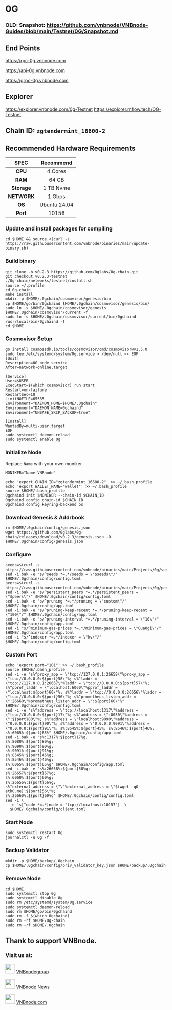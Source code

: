 # 0G

### OLD: Snapshot: https://github.com/vnbnode/VNBnode-Guides/blob/main/Testnet/0G/Snapshot.md

## End Points

https://rpc-0g.vnbnode.com

https://api-0g.vnbnode.com

https://grpc-0g.vnbnode.com

## Explorer

https://explorer.vnbnode.com/0g-Testnet
https://explorer.mflow.tech/OG-Testnet

## Chain ID: `zgtendermint_16600-2`

## Recommended Hardware Requirements

|   SPEC      |       Recommend          |
| :---------: | :-----------------------:|
|   **CPU**   |        4 Cores           |
|   **RAM**   |        64 GB             |
| **Storage** |        1 TB Nvme         |
| **NETWORK** |        1 Gbps            |
|   **OS**    |        Ubuntu 24.04      |
|   **Port**  |        10156             | 

### Update and install packages for compiling
```
cd $HOME && source <(curl -s https://raw.githubusercontent.com/vnbnode/binaries/main/update-binary.sh)
```

### Build binary
```
git clone -b v0.2.3 https://github.com/0glabs/0g-chain.git
git checkout v0.2.3-testnet
./0g-chain/networks/testnet/install.sh
source ~/.profile
cd 0g-chain
make install
mkdir -p $HOME/.0gchain/cosmovisor/genesis/bin
cp $HOME/go/bin/0gchaind $HOME/.0gchain/cosmovisor/genesis/bin/
sudo ln -s $HOME/.0gchain/cosmovisor/genesis $HOME/.0gchain/cosmovisor/current -f
sudo ln -s $HOME/.0gchain/cosmovisor/current/bin/0gchaind /usr/local/bin/0gchaind -f
cd $HOME
```

### Cosmovisor Setup
```
go install cosmossdk.io/tools/cosmovisor/cmd/cosmovisor@v1.5.0
sudo tee /etc/systemd/system/0g.service > /dev/null << EOF
[Unit]
Description=0G node service
After=network-online.target
 
[Service]
User=$USER
ExecStart=$(which cosmovisor) run start
Restart=on-failure
RestartSec=10
LimitNOFILE=65535
Environment="DAEMON_HOME=$HOME/.0gchain"
Environment="DAEMON_NAME=0gchaind"
Environment="UNSAFE_SKIP_BACKUP=true"
 
[Install]
WantedBy=multi-user.target
EOF
sudo systemctl daemon-reload
sudo systemctl enable 0g
```

### Initialize Node
Replace `Name` with your own moniker
```
MONIKER="Name-VNBnode"
```
```
echo 'export CHAIN_ID="zgtendermint_16600-2"' >> ~/.bash_profile
echo 'export WALLET_NAME="wallet"' >> ~/.bash_profile
source $HOME/.bash_profile
0gchaind init $MONIKER --chain-id $CHAIN_ID
0gchaind config chain-id $CHAIN_ID
0gchaind config keyring-backend os
```

### Download Genesis & Addrbook
```
rm $HOME/.0gchain/config/genesis.json
wget https://github.com/0glabs/0g-chain/releases/download/v0.2.3/genesis.json -O $HOME/.0gchain/config/genesis.json
```

### Configure
```
seeds=$(curl -s https://raw.githubusercontent.com/vnbnode/binaries/main/Projects/0g/seeds.txt)
sed -i.bak -e "s/^seeds *=.*/seeds = \"$seeds\"/" $HOME/.0gchain/config/config.toml
peers=$(curl -s https://raw.githubusercontent.com/vnbnode/binaries/main/Projects/0g/peers.txt)
sed -i.bak -e "s/^persistent_peers *=.*/persistent_peers = \"$peers\"/" $HOME/.0gchain/config/config.toml
sed -i.bak -e "s/^pruning *=.*/pruning = \"custom\"/" $HOME/.0gchain/config/app.toml
sed -i.bak -e "s/^pruning-keep-recent *=.*/pruning-keep-recent = \"100\"/" $HOME/.0gchain/config/app.toml
sed -i.bak -e "s/^pruning-interval *=.*/pruning-interval = \"10\"/" $HOME/.0gchain/config/app.toml
sed -i "s/^minimum-gas-prices *=.*/minimum-gas-prices = \"0ua0gi\"/" $HOME/.0gchain/config/app.toml
sed -i "s/^indexer *=.*/indexer = \"kv\"/" $HOME/.0gchain/config/config.toml
```

### Custom Port
```
echo 'export port="101"' >> ~/.bash_profile
source $HOME/.bash_profile
sed -i -e "s%^proxy_app = \"tcp://127.0.0.1:26658\"%proxy_app = \"tcp://0.0.0.0:${port}58\"%; s%^laddr = \"tcp://127.0.0.1:26657\"%laddr = \"tcp://0.0.0.0:${port}57\"%; s%^pprof_laddr = \"localhost:6060\"%pprof_laddr = \"localhost:${port}60\"%; s%^laddr = \"tcp://0.0.0.0:26656\"%laddr = \"tcp://0.0.0.0:${port}56\"%; s%^prometheus_listen_addr = \":26660\"%prometheus_listen_addr = \":${port}60\"%" $HOME/.0gchain/config/config.toml
sed -i -e "s%^address = \"tcp://localhost:1317\"%address = \"tcp://0.0.0.0:${port}17\"%; s%^address = \":8080\"%address = \":${port}80\"%; s%^address = \"localhost:9090\"%address = \"0.0.0.0:${port}90\"%; s%^address = \"0.0.0.0:9091\"%address = \"0.0.0.0:${port}91\"%; s%:8545%:${port}45%; s%:8546%:${port}46%; s%:6065%:${port}65%" $HOME/.0gchain/config/app.toml
sed -i.bak -e "s%:1317%:${port}17%g;
s%:8080%:${port}80%g;
s%:9090%:${port}90%g;
s%:9091%:${port}91%g;
s%:8545%:${port}45%g;
s%:8546%:${port}46%g;
s%:6065%:${port}65%g" $HOME/.0gchain/config/app.toml
sed -i.bak -e "s%:26658%:${port}58%g;
s%:26657%:${port}57%g;
s%:6060%:${port}60%g;
s%:26656%:${port}56%g;
s%^external_address = \"\"%external_address = \"$(wget -qO- eth0.me):${port}56\"%;
s%:26660%:${port}60%g" $HOME/.0gchain/config/config.toml
sed -i \
  -e 's|^node *=.*|node = "tcp://localhost:10157"|' \
  $HOME/.0gchain/config/client.toml
```

### Start Node
```
sudo systemctl restart 0g
journalctl -u 0g -f
```

### Backup Validator
```
mkdir -p $HOME/backup/.0gchain
cp $HOME/.0gchain/config/priv_validator_key.json $HOME/backup/.0gchain
```

### Remove Node
```
cd $HOME
sudo systemctl stop 0g
sudo systemctl disable 0g
sudo rm /etc/systemd/system/0g.service
sudo systemctl daemon-reload
sudo rm $HOME/go/bin/0gchaind
sudo rm -f $(which 0gchaind)
sudo rm -rf $HOME/0g-chain
sudo rm -rf $HOME/.0gchain
```

## Thank to support VNBnode.
### Visit us at:

<img src="https://user-images.githubusercontent.com/50621007/183283867-56b4d69f-bc6e-4939-b00a-72aa019d1aea.png" width="30"/> <a href="https://t.me/VNBnodegroup" target="_blank">VNBnodegroup</a>

<img src="https://user-images.githubusercontent.com/50621007/183283867-56b4d69f-bc6e-4939-b00a-72aa019d1aea.png" width="30"/> <a href="https://t.me/Vnbnode" target="_blank">VNBnode News</a>

<img src="https://github.com/vnbnode/binaries/blob/main/Logo/VNBnode.jpg" width="30"/> <a href="https://VNBnode.com" target="_blank">VNBnode.com</a>
